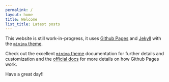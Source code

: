 ```yaml
---
permalink: /
layout: home
title: Welcome
list_title: Latest posts
---
```


This website is still work-in-progress, it uses [Github Pages][gh-site] and [Jekyll][jk] with the 
[`minima` theme][minima].

Check out the excellent [`minima` theme][minima] documentation for further details and customization and the [official docs][gh] for more details on how Github Pages work.

Have a great day!!

[gh-site]: https://pages.github.com/
[minima]: https://github.com/jekyll/minima/tree/2.5-stable
[jk]: https://jekyllrb.com/
[gh]: https://help.github.com/en/github/working-with-github-pages
[issue]: https://github.com/jsanz/gh-pages-minima-starter/issues/new/choose
[contact]: https://jorgesanz.net/contact/
